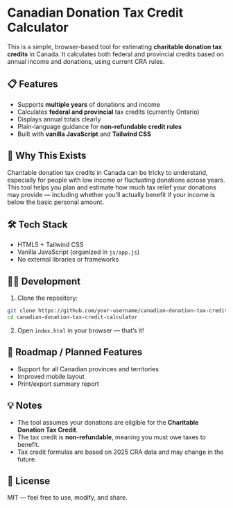 # Canadian Donation Tax Credit Calculator

This is a simple, browser-based tool for estimating **charitable donation tax credits** in Canada. It calculates both federal and provincial credits based on annual income and donations, using current CRA rules.

## 📋 Features

- Supports **multiple years** of donations and income
- Calculates **federal and provincial** tax credits (currently Ontario)
- Displays annual totals clearly
- Plain-language guidance for **non-refundable credit rules**
- Built with **vanilla JavaScript** and **Tailwind CSS**

## 🧠 Why This Exists

Charitable donation tax credits in Canada can be tricky to understand, especially for people with low income or fluctuating donations across years. This tool helps you plan and estimate how much tax relief your donations may provide — including whether you’ll actually benefit if your income is below the basic personal amount.

## 🛠 Tech Stack

- HTML5 + Tailwind CSS
- Vanilla JavaScript (organized in `js/app.js`)
- No external libraries or frameworks

## 👩‍💻 Development

1. Clone the repository:

```bash
git clone https://github.com/your-username/canadian-donation-tax-credit-calculator.git
cd canadian-donation-tax-credit-calculator
```

2. Open `index.html` in your browser — that’s it!

## 📌 Roadmap / Planned Features

- Support for all Canadian provinces and territories
- Improved mobile layout
- Print/export summary report

## 💡 Notes

- The tool assumes your donations are eligible for the **Charitable Donation Tax Credit**.
- The tax credit is **non-refundable**, meaning you must owe taxes to benefit.
- Tax credit formulas are based on 2025 CRA data and may change in the future.

## 📝 License

MIT — feel free to use, modify, and share.
